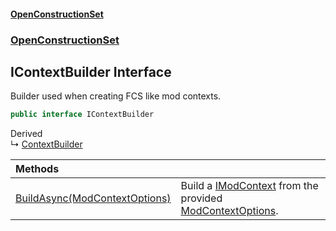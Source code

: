 #### [OpenConstructionSet](index.md 'index')
### [OpenConstructionSet](index.md#OpenConstructionSet 'OpenConstructionSet')
## IContextBuilder Interface
Builder used when creating FCS like mod contexts.  
```csharp
public interface IContextBuilder
```

Derived  
&#8627; [ContextBuilder](E2TdUUFxG5g9kKbbGiRtoQ.md 'OpenConstructionSet.ContextBuilder')  

| Methods | |
| :--- | :--- |
| [BuildAsync(ModContextOptions)](N3BVHOuShujba7gwzjldFA.md 'OpenConstructionSet.IContextBuilder.BuildAsync(OpenConstructionSet.Mods.Context.ModContextOptions)') | Build a [IModContext](V6ll8xRvyNbd6Fd1yGQMHQ.md 'OpenConstructionSet.Mods.Context.IModContext') from the provided [ModContextOptions](0fvPZYrIPfE_d1zRcer52Q.md 'OpenConstructionSet.Mods.Context.ModContextOptions').<br/> |

